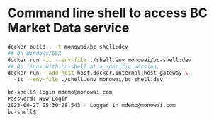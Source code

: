 # Command line shell to access BC Market Data service

```bash
docker build . -t monowai/bc-shell:dev
## On Windows/OSX
docker run -it --env-file ./shell.env monowai/bc-shell:dev
## On linux with bc-shell at a specific version.
docker run --add-host host.docker.internal:host-gateway \ 
  -it --env-file ./shell.env monowai/bc-shell:dev

```

```bash
bc-shell$ login mdemo@monowai.com
Password: N0w Login
2023-06-27 05:30:28,543 - Logged in mdemo@monowai.com
bc-shell$
```
